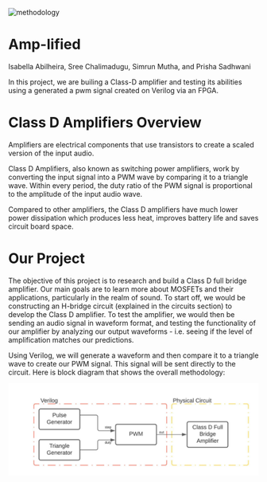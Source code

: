 ![methodology](https://user-images.githubusercontent.com/54726641/146710472-630d7d53-894c-4770-994d-1d1ed649ed04.jpeg)
# Amp-lified

Isabella Abilheira, Sree Chalimadugu, Simrun Mutha, and Prisha Sadhwani

In this project, we are builing a Class-D amplifier and testing its abilities using a generated a pwm signal created on Verilog via an FPGA.

# Class D Amplifiers Overview

Amplifiers are electrical components that use transistors to create a scaled version of the input audio.

Class D Amplifiers, also known as switching power amplifiers, work by converting the input signal into a PWM wave by comparing it to a triangle wave. Within every period, the duty ratio of the PWM signal is proportional to the amplitude of the input audio wave.

Compared to other amplifiers, the Class D amplifiers have much lower power dissipation which produces less heat, improves battery life and saves circuit board space.

# Our Project

The objective of this project is to research and build a Class D full bridge amplifier. Our main goals are to learn more about MOSFETs and their applications, particularly in the realm of sound. To start off, we would be constructing an H-bridge circuit (explained in the circuits section) to develop the Class D amplifier. To test the amplifier, we would then be sending an audio signal in waveform format, and testing the functionality of our amplifier by analyzing our output waveforms - i.e. seeing if the level of amplification matches our predictions. 

Using Verilog, we will generate a waveform and then compare it to a triangle wave to create our PWM signal. This signal will be sent directly to the circuit. Here is block diagram that shows the overall methodology:


![methodology](https://github.com/Izziabby/Amp-lified/blob/main/images/methodology.jpeg)
